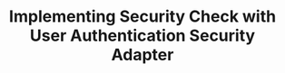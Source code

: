 ---
layout: tutorial
title: Implementing Security Check with User Authentication Security Adapter
breadcrumb_title: Security adapter
relevantTo: [android,ios,windows,cordova]
weight: 4
---